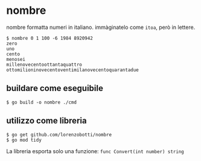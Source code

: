 # nombre

nombre formatta numeri in italiano. immàginatelo come `itoa`, però in lettere.
```
$ nombre 0 1 100 -6 1984 8920942
zero
uno
cento
menosei
millenovecentoottantaquattro
ottomilioninovecentoventimilanovecentoquarantadue
```

## buildare come eseguibile
```
$ go build -o nombre ./cmd
```

## utilizzo come libreria
```
$ go get github.com/lorenzobotti/nombre
$ go mod tidy
```

La libreria esporta solo una funzione: `func Convert(int number) string`